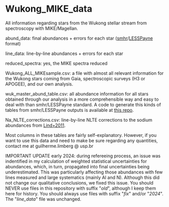 # Wukong_MIKE_data
All information regarding stars from the Wukong stellar stream from spectroscopy with MIKE/Magellan.

abund_data: final abundances + errors for each star ([smhr](https://github.com/andycasey/smhr)/[LESSPayne](https://github.com/alexji/LESSPayne) format)

line_data: line-by-line abundances + errors for each star

reduced_spectra: yes, the MIKE spectra reduced

Wukong_ALL_MIKEsample.csv: a file with almost all relevant information for the Wukong stars coming from Gaia, spectroscopic surveys (H3 or APOGEE), and our own analysis. 

wuk_master_abund_table.csv: all abundance information for all stars obtained through our analysis in a more comprehensible way and easy to deal with than smhr/LESSPayne standard. A code to generate this kinds of tables from smhr/LESSPayne outputs is available at [this repo](https://github.com/guilhermelimberg/abund-tables).

Na_NLTE_corrections.csv: line-by-line NLTE corrections to the sodium abundances from [Lind+2011](https://ui.adsabs.harvard.edu/abs/2011A%26A...528A.103L/abstract).

Most columns in these tables are fairly self-explanatory. However, if you want to use this data and need to make be sure regarding any quantities, contact me at guilherme.limberg @ usp.br

IMPORTANT UPDATE early 2024: during refereeing process, an issue was indentified in my calculation of weighted statistical uncertainties for abundances, which, in turn, propagated into final uncertainties being underestimated. This was particularly affecting those abundances with few lines measured and large systematics (mainly Al and N). Although this did not change our qualitative conclusions, we fixed this issue. You should NEVER use files in this repository with suffix "_old_", although I keep them here for history. You should always use files with suffix "_fix_" and/or "_2024_". The "_line_data_" file was unchanged.
